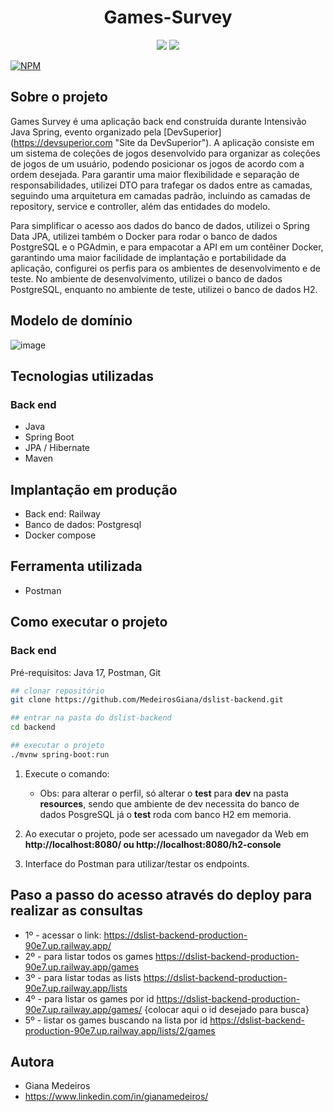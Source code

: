 <h1 align="center">Games-Survey</h1>

<p align='center'> 
    <img src="https://img.shields.io/badge/Spring_Boot  V3.0.5-F2F4F9?style=for-the-badge&logo=spring-boot"/>
    <img src="https://img.shields.io/badge/Java-ED8B00?style=for-the-badge&logo=java&logoColor=white"/>  
</p>

[![NPM](https://img.shields.io/npm/l/react)](https://github.com/MedeirosGiana/dslist-backend/blob/main/LICENSE)

## Sobre o projeto
Games Survey é uma aplicação back end construída durante  Intensivão Java Spring, evento organizado pela [DevSuperior] (https://devsuperior.com "Site da DevSuperior").
A aplicação consiste em um sistema de coleções de jogos desenvolvido para organizar as coleções de jogos de um usuário, podendo posicionar os jogos de acordo com a ordem desejada.
Para garantir uma maior flexibilidade e separação de responsabilidades, utilizei DTO para trafegar os dados entre as camadas, seguindo uma arquitetura em camadas padrão, incluindo as camadas de repository, service e controller, além das entidades do modelo.

Para simplificar o acesso aos dados do banco de dados, utilizei o Spring Data JPA, utilizei também o Docker para rodar o banco de dados PostgreSQL e o PGAdmin, e para empacotar a API em um contêiner Docker, garantindo uma maior facilidade de implantação e portabilidade da aplicação,
configurei os perfis para os ambientes de desenvolvimento e de teste. No ambiente de desenvolvimento, utilizei o banco de dados PostgreSQL, enquanto no ambiente de teste, utilizei o banco de dados H2.

## Modelo de domínio
![image](https://github.com/MedeirosGiana/dslist-backend/assets/100285143/632320d2-baef-4bc2-a0c4-c92717f39c31)

## Tecnologias utilizadas
### Back end
- Java
- Spring Boot
- JPA / Hibernate
- Maven

## Implantação em produção
- Back end: Railway
- Banco de dados: Postgresql
- Docker compose

## Ferramenta utilizada
- Postman

## Como executar o projeto
### Back end
Pré-requisitos: Java 17, Postman, Git

```bash
## clonar repositório
git clone https://github.com/MedeirosGiana/dslist-backend.git

## entrar na pasta do dslist-backend
cd backend

## executar o projeto
./mvnw spring-boot:run
```

1. Execute o comando:
   - Obs: para alterar o perfil, só alterar o **test** para **dev** na pasta **resources**, sendo que ambiente de dev necessita do banco de dados PosgreSQL já o **test** roda com banco H2 em memoria.
  
2. Ao executar o projeto, pode ser acessado um navegador da Web em **http://localhost:8080/ ou http://localhost:8080/h2-console**

3. Interface do Postman para utilizar/testar os endpoints.


## Paso a passo do acesso através do deploy para realizar as consultas
- 1º - acessar o link: https://dslist-backend-production-90e7.up.railway.app/
- 2º - para listar todos os games https://dslist-backend-production-90e7.up.railway.app/games
- 3º - para listar todas as lists https://dslist-backend-production-90e7.up.railway.app/lists
- 4º - para listar os games por id https://dslist-backend-production-90e7.up.railway.app/games/ {colocar aqui o id desejado para busca}
- 5º - listar os games buscando na lista por id https://dslist-backend-production-90e7.up.railway.app/lists/2/games




## Autora
- Giana Medeiros
- https://www.linkedin.com/in/gianamedeiros/
